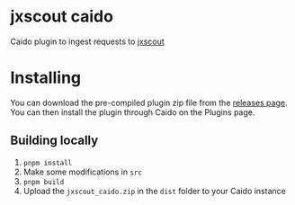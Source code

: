 # jxscout caido

Caido plugin to ingest requests to [jxscout](https://github.com/francisconeves97/jxscout)

# Installing

You can download the pre-compiled plugin zip file from the [releases page](https://github.com/francisconeves97/jxscout-caido/releases). You can then install the plugin through Caido on the Plugins page.

## Building locally

1. `pnpm install`
2. Make some modifications in `src`
3. `pnpm build`
4. Upload the `jxscout_caido.zip` in the `dist` folder to your Caido instance
